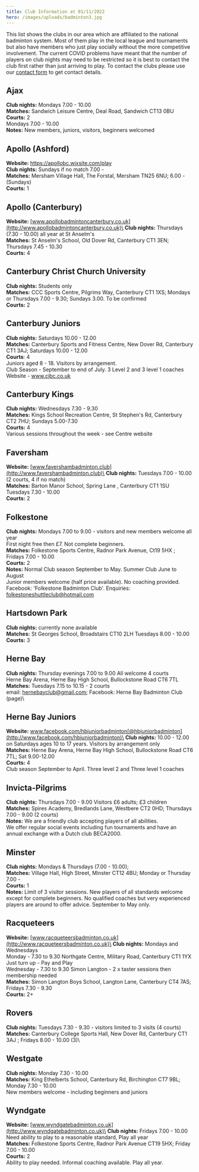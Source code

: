 ```yaml
---
title: Club Information at 01/11/2022
hero: /images/uploads/badminton3.jpg
---
```

This list shows the clubs in our area which are affiliated to the national badminton system. Most of them play in the local league and tournaments but also have members who just play socially without the more competitive involvement. The current COVID problems have meant that the number of players on club nights may need to be restricted so it is best to contact the club first rather than just arriving to play. To contact the clubs please use our [contact form](https://www.nfrba.co.uk/contact/) to get contact details.

## Ajax

**Club nights:** Mondays 7.00 - 10.00\
**Matches:** Sandwich Leisure Centre, Deal Road, Sandwich CT13 0BU\
**Courts:** 2\
Mondays 7.00 - 10.00\
**Notes:** New members, juniors, visitors, beginners welcomed

## Apollo (Ashford)

**Website:** <https://apollobc.wixsite.com/play>\
**Club nights:** Sundays if no match 7.00 -\
**Matches:** Mersham Village Hall, The Forstal, Mersham TN25 6NU; 6.00 - (Sundays)\
**Courts:** 1

## Apollo (Canterbury)

**Website:** [www.apollobadmintoncanterbury.co.uk](http://www.apollobadmintoncanterbury.co.uk)\
**Club nights:** Thursdays (7.30 - 10.00) all year at St Anselm's\
**Matches:** St Anselm's School, Old Dover Rd, Canterbury CT1 3EN; Thursdays 7.45 - 10.30\
**Courts:** 4

## Canterbury Christ Church University

**Club nights:** Students only\
**Matches:** CCC Sports Centre, Pilgrims Way, Canterbury CT1 1XS; Mondays or Thursdays 7.00 - 9.30; Sundays 3.00. To be confirmed\
**Courts:** 2		

## Canterbury Juniors

**Club nights:** Saturdays 10.00 - 12.00\
**Matches:** Canterbury Sports and Fitness Centre, New Dover Rd, Canterbury CT1 3AJ; Saturdays 10.00 - 12.00\
**Courts**: 4\
J﻿uniors aged 8 - 18. Visitors by arrangement.\
C﻿lub Season - September to end of July. 3 Level 2 and 3 level 1 coaches\
W﻿ebsite - www.cjbc.co.uk

## Canterbury Kings

**Club nights:** Wednesdays 7.30 - 9.30\
**Matches:** Kings School Recreation Centre, St Stephen's Rd, Canterbury CT2 7HU; Sundays 5.00-7.30\
**Courts:** 4\
Various sessions throughout the week - see Centre website

## Faversham

**Website:** [www.favershambadminton.club](http://www.favershambadminton.club)\
**Club nights:** Tuesdays 7.00 - 10.00 (2 courts, 4 if no match)\
**Matches:** Barton Manor School, Spring Lane , Canterbury CT1 1SU Tuesdays 7.30 - 10.00\
**Courts:** 2

## Folkestone

**Club nights:** Mondays 7.00 to 9.00 - visitors and new members welcome all year \
F﻿irst night free then £7. Not complete beginners.\
**Matches:** Folkestone Sports Centre, Radnor Park Avenue, Ct19 5HX ; Fridays 7.00 - 10.00\
**Courts:** 2\
**Notes:** Normal Club season September to May. Summer Club June to August\
J﻿unior members welcome (half price available). No coaching provided. \
F﻿acebook: 'Folkestone Badminton Club'. Enquiries: folkestoneshuttleclub@hotmail.com

## Hartsdown Park

**Club nights:** currently none available\
**Matches:** St Georges School, Broadstairs CT10 2LH Tuesdays 8.00 - 10.00\
**Courts:** 3

## Herne Bay

**Club nights:** Thursday evenings 7.00 to 9.00  All welcome  4 courts\
Herne Bay Arena, Herne Bay High School, Bullockstone Road CT6 7TL\
**Matches:** Tuesdays 7.15 to 10.15 - 2 courts\
e﻿mail: hernebayclub@gmail.com; Facebook: Herne Bay Badminton Club (page)\

## Herne Bay Juniors

**Website:** www.facebook.com/hbjuniorbadminton[@hbjuniorbadminton](http://www.facebook.com/hbjuniorbadminton)\
**Club nights:** 10.00 - 12.00 on Saturdays ages 10 to 17 years. Visitors by arrangement only\
**Matches:** Herne Bay Arena, Herne Bay High School, Bullockstone Road CT6 7TL; Sat 9.00-12.00\
**Courts:** 4\
Club season September to April. Three level 2 and Three level 1 coaches

## Invicta-Pilgrims

**Club nights:** Thursdays 7.00 - 9.00 Visitors £6 adults; £3 children\
**Matches:** Spires Academy, Bredlands Lane, Westbere CT2 0HD; Thursdays 7.00 - 9.00 (2 courts)\
**Notes:** We are a friendly club accepting players of all abilities.\
We offer regular social events including fun tournaments and have an annual exchange with a Dutch club BECA2000.

## Minster

**Club nights:** Mondays & Thursdays (7.00 - 10.00);\
**Matches:** Village Hall, High Street, Minster CT12 4BU; Monday or Thursday 7.00 -\
**Courts:** 1\
**Notes:** Limit of 3 visitor sessions. New players of all standards welcome except for complete beginners. No qualified coaches but very experienced players are around to offer advice. September to May only.

## Racqueteers

**Website:** [www.racqueteersbadminton.co.uk](http://www.racqueteersbadminton.co.uk)\
**Club nights:** Mondays and Wednesdays\
M﻿onday - 7.30 to 9.30 Northgate Centre, Military Road, Canterbury CT1 1YX Just turn up - Pay and Play\
W﻿ednesday - 7.30 to 9.30 Simon Langton - 2 x taster sessions then membership needed\
**Matches:** Simon Langton Boys School, Langton Lane, Canterbury CT4 7AS; Fridays 7.30 - 9.30\
**Courts:** 2+

## Rovers

**Club nights:** Tuesdays 7.30 - 9.30 - visitors limited to 3 visits (4 courts)\
**Matches:** Canterbury College Sports Hall, New Dover Rd, Canterbury CT1 3AJ ; Fridays 8.00 - 10.00 (3)\

## Westgate

**Club nights:** Monday 7.30 - 10.00\
**Matches:** King Ethelberts School, Canterbury Rd, Birchington CT7 9BL; Monday 7.30 - 10.00\
New members welcome - including beginners and juniors

## Wyndgate

**Website:** [www.wyndgatebadminton.co.uk](http://www.wyndgatebadminton.co.uk)\
**Club nights:** Fridays 7.00 - 10.00  Need ability to play to a reasonable standard, Play all year\
**Matches:** Folkestone Sports Centre, Radnor Park Avenue CT19 5HX; Friday 7.00 - 10.00\
**Courts:** 2\
Ability to play needed. Informal coaching available. Play all year.